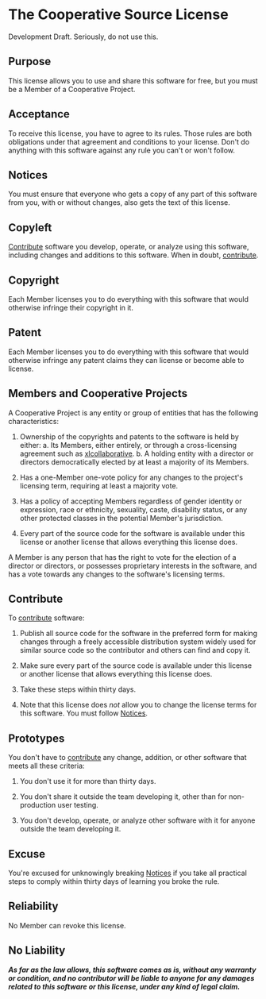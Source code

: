 # The Cooperative Source License

Development Draft. Seriously, do not use this.

## Purpose

This license allows you to use and share this software for free, but you must be a Member of a Cooperative Project.

## Acceptance

To receive this license, you have to agree to its rules.  Those rules are both obligations under that agreement and conditions to your license.  Don't do anything with this software against any rule you can't or won't follow.

## Notices

You must ensure that everyone who gets a copy of any part of this software from you, with or without changes, also gets the text of this license.

## Copyleft

[Contribute](#contribute) software you develop, operate, or analyze using this software, including changes and additions to this software. When in doubt, [contribute](#contribute).

## Copyright

Each Member licenses you to do everything with this software that would otherwise infringe their copyright in it.

## Patent

Each Member licenses you to do everything with this software that would otherwise infringe any patent claims they can license or become able to license.

## Members and Cooperative Projects

A Cooperative Project is any entity or group of entities that has the following characteristics:

1. Ownership of the copyrights and patents to the software is held by either:
  a. Its Members, either entirely, or through a cross-licensing agreement such as [xlcollaborative](https://xlcollaborative.com).
  b. A holding entity with a director or directors democratically elected by at least a majority of its Members.

2. Has a one-Member one-vote policy for any changes to the project's licensing term, requiring at least a majority vote.

3. Has a policy of accepting Members regardless of gender identity or expression, race or ethnicity, sexuality, caste, disability status, or any other protected classes in the potential Member's jurisdiction.

4. Every part of the source code for the software is available under this license or another license that allows everything this license does.

A Member is any person that has the right to vote for the election of a director or directors, or possesses proprietary interests in the software, and has a vote towards any changes to the software's licensing terms.

## Contribute

To [contribute](#contribute) software:

1.  Publish all source code for the software in the preferred form for making changes through a freely accessible distribution system widely used for similar source code so the contributor and others can find and copy it.

2.  Make sure every part of the source code is available under this license or another license that allows everything this license does.

3.  Take these steps within thirty days.

4.  Note that this license does _not_ allow you to change the license terms for this software.  You must follow [Notices](#notices).

## Prototypes

You don't have to [contribute](#contribute) any change, addition, or other software that meets all these criteria:

1.  You don't use it for more than thirty days.

2.  You don't share it outside the team developing it, other than for non-production user testing.

3.  You don't develop, operate, or analyze other software with it for anyone outside the team developing it.

## Excuse

You're excused for unknowingly breaking [Notices](#notices) if you take all practical steps to comply within thirty days of learning you broke the rule.

## Reliability

No Member can revoke this license.

## No Liability

***As far as the law allows, this software comes as is, without any warranty or condition, and no contributor will be liable to anyone for any damages related to this software or this license, under any kind of legal claim.***
